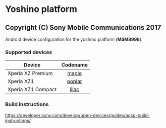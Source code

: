 Yoshino platform
================
Copyright (C) Sony Mobile Communications 2017
---------------------------------------------

Android device configuration for the yoshino platform (**MSM8998**).

### Supported devices

| Device | Codename |
|-|:-:|
| Xperia XZ Premium | [maple](https://github.com/sonyxperiadev/device-sony-maple) |
| Xperia XZ1 | [poplar](https://github.com/sonyxperiadev/device-sony-poplar) |
| Xperia XZ1 Compact | [lilac](https://github.com/sonyxperiadev/device-sony-lilac) |

### Build instructions

https://developer.sony.com/develop/open-devices/guides/aosp-build-instructions/
